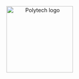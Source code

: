 <p align="center">
    <a href="https://polytech.univ-tours.fr/"><img alt="Polytech logo" src="http://www.tedxtours.com/wp-content/uploads/2014/11/PolytechTours.jpg" height="175"/></a>
</p>